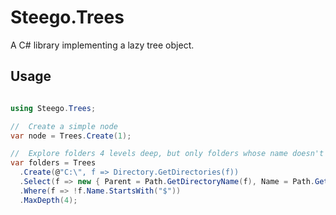 # Steego.Trees

A C# library implementing a lazy tree object.

## Usage

```csharp

using Steego.Trees;

//  Create a simple node
var node = Trees.Create(1);

//  Explore folders 4 levels deep, but only folders whose name doesn't start with "$"
var folders = Trees
  .Create(@"C:\", f => Directory.GetDirectories(f))
  .Select(f => new { Parent = Path.GetDirectoryName(f), Name = Path.GetFileName(f) })
  .Where(f => !f.Name.StartsWith("$"))
  .MaxDepth(4);

```
